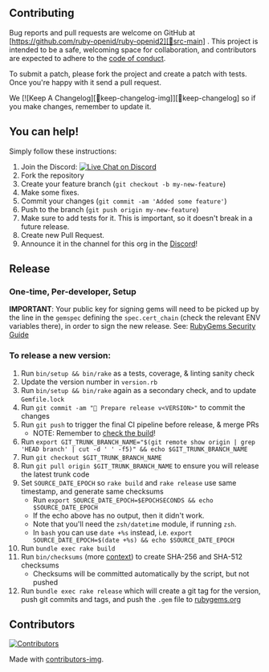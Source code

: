 ## Contributing

Bug reports and pull requests are welcome on GitHub at [https://github.com/ruby-openid/ruby-openid2][🚎src-main]
. This project is intended to be a safe, welcoming space for collaboration, and contributors are expected to adhere to
the [code of conduct][🤝conduct].

To submit a patch, please fork the project and create a patch with tests.
Once you're happy with it send a pull request.

We [![Keep A Changelog][📗keep-changelog-img]][📗keep-changelog] so if you make changes, remember to update it.

## You can help!

Simply follow these instructions:

1. Join the Discord: [![Live Chat on Discord][✉️discord-invite-img]][✉️discord-invite]
2. Fork the repository
3. Create your feature branch (`git checkout -b my-new-feature`)
4. Make some fixes.
5. Commit your changes (`git commit -am 'Added some feature'`)
6. Push to the branch (`git push origin my-new-feature`)
7. Make sure to add tests for it. This is important, so it doesn't break in a future release.
8. Create new Pull Request.
9. Announce it in the channel for this org in the [Discord][✉️discord-invite]!

## Release

### One-time, Per-developer, Setup

**IMPORTANT**: Your public key for signing gems will need to be picked up by the line in the
`gemspec` defining the `spec.cert_chain` (check the relevant ENV variables there),
in order to sign the new release.
See: [RubyGems Security Guide][🔒️rubygems-security-guide]

### To release a new version:

1. Run `bin/setup && bin/rake` as a tests, coverage, & linting sanity check
2. Update the version number in `version.rb`
3. Run `bin/setup && bin/rake` again as a secondary check, and to update `Gemfile.lock`
4. Run `git commit -am "🔖 Prepare release v<VERSION>"` to commit the changes
5. Run `git push` to trigger the final CI pipeline before release, & merge PRs
   - NOTE: Remember to [check the build][🧪build]!
6. Run `export GIT_TRUNK_BRANCH_NAME="$(git remote show origin | grep 'HEAD branch' | cut -d ' ' -f5)" && echo $GIT_TRUNK_BRANCH_NAME`
7. Run `git checkout $GIT_TRUNK_BRANCH_NAME`
8. Run `git pull origin $GIT_TRUNK_BRANCH_NAME` to ensure you will release the latest trunk code
9. Set `SOURCE_DATE_EPOCH` so `rake build` and `rake release` use same timestamp, and generate same checksums
   - Run `export SOURCE_DATE_EPOCH=$EPOCHSECONDS && echo $SOURCE_DATE_EPOCH`
   - If the echo above has no output, then it didn't work.
   - Note that you'll need the `zsh/datetime` module, if running `zsh`.
   - In `bash` you can use `date +%s` instead, i.e. `export SOURCE_DATE_EPOCH=$(date +%s) && echo $SOURCE_DATE_EPOCH`
10. Run `bundle exec rake build`
11. Run `bin/checksums` (more [context][🔒️rubygems-checksums-pr]) to create SHA-256 and SHA-512 checksums
    - Checksums will be committed automatically by the script, but not pushed
12. Run `bundle exec rake release` which will create a git tag for the version,
    push git commits and tags, and push the `.gem` file to [rubygems.org][💎rubygems]

## Contributors

[![Contributors][🖐contributors-img]][🖐contributors]

Made with [contributors-img][🖐contrib-rocks].

[🧪build]: https://github.com/oauth-xx/ruby-openid2/actions
[🤝conduct]: https://github.com/oauth-xx/ruby-openid2/blob/main/CODE_OF_CONDUCT.md
[🖐contrib-rocks]: https://contrib.rocks
[🖐contributors]: https://github.com/oauth-xx/ruby-openid2/graphs/contributors
[🖐contributors-img]: https://contrib.rocks/image?repo=oauth-xx/ruby-openid2
[💎rubygems]: https://rubygems.org
[🔒️rubygems-security-guide]: https://guides.rubygems.org/security/#building-gems
[🔒️rubygems-checksums-pr]: https://github.com/rubygems/guides/pull/325
[🚎src-main]: https://github.com/oauth-xx/ruby-openid2
[✉️discord-invite]: https://discord.gg/3qme4XHNKN
[✉️discord-invite-img]: https://img.shields.io/discord/1373797679469170758?style=for-the-badge
